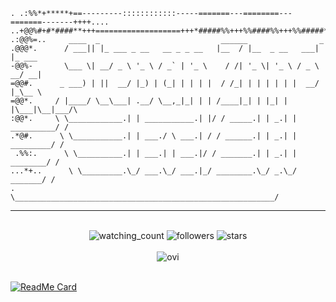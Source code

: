 ```
. .:%%*+*****+==---------::::::::::::-----=======---========---=======-------++++....
..+@@%#+#*####**+++===================+++*#####%%+++%%####%%+++%%#####*+++***********
.:@@%=..     ____  _                           ______                _        
.@@@*.      / ___|| |_ ___ _ __   __ _ _ __   |__  / |__  _ __   ___| |_ ___  
-@@%-       \___ \| __/ _ \ '_ \ / _` | '_ \    / /| '_ \| '_ \ / _ \ __/ __| 
=@@#.      _ ___) | ||  __/ |_) | (_| | | | |  / /_| | | | | | |  __/ |_\__ \ 
=@@*.     / |____/ \__\___| .__/ \__,_|_| | | /____|_| | |_| | |\___|\__|___/\
:@@*.     \ \____________.| | ___________.| |/ / _____.| | _.| | __________/ /
.*@#.      \ \___________.| | ___./ \ ___.| / / ______.| | _.| | _________/ /
 .%%:.      \ \__________.| | ___.| | ___.|/ / _______.| | _.| | ________/ /
...*+..      \ \_________.\_/ ___.\_/ ___.|_/ ________.\_/ _.\_/ _______/ /
.             \__________________________________________________________/
```

---

<div>
	<br>
	<div align="center">
		<img src="https://komarev.com/ghpvc/?username=Stepan-Zhnets&color=brightgreen" alt="watching_count" />
		<img alt="followers" src="https://img.shields.io/github/followers/Stepan-Zhnets?label=Followers&style=social">
		<img src="https://img.shields.io/github/stars/Stepan-Zhnets?label=Stars" alt="stars">
	<br><br>
		<img src="https://github-readme-stats.vercel.app/api/top-langs?username=Stepan-Zhnets&show_icons=true&locale=en&layout=compact&theme=dark" alt="ovi" />
	</div>
</div>

<!-- ![Anurag's GitHub stats](https://github-readme-stats.vercel.app/api?username=Stepan-Zhnets&show_icons=true&theme=dark) -->
<br>
<!-- <div align='center'>
	<img src="https://widgetbite.com/stats/Stepan-Zhnets" alt="watching_count" />
</div> -->

[![ReadMe Card](https://github-readme-stats.vercel.app/api/pin/?username=Stepan-Zhnets&repo=web-security-monitor)](https://github.com/Stepan-Zhnets/web-security-monitor)
<!-- [![ReadMe Card](https://github-readme-stats.vercel.app/api/pin/?username=Stepan-Zhnets&repo=motion-canvas)](https://github.com/Stepan-Zhnets/motion-canvas) -->

